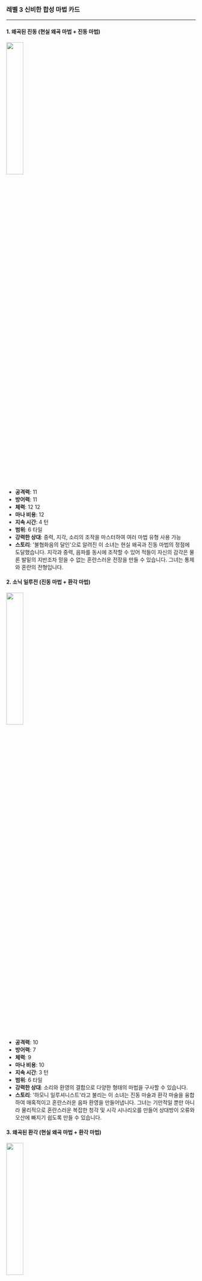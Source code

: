 ### 레벨 3 신비한 합성 마법 카드

---

#### 1. 왜곡된 진동 (현실 왜곡 마법 + 진동 마법)
  <img src="./Harbinger of the Cosmos.png" width="30%"></img>

- **공격력**: 11
- **방어력**: 11
- **체력**: 12 12
- **마나 비용**: 12
- **지속 시간**: 4 턴
- **범위**: 6 타일
- **강력한 상대**: 중력, 지각, 소리의 조작을 마스터하여 여러 마법 유형 사용 가능
- **스토리**: '불협화음의 달인'으로 알려진 이 소녀는 현실 왜곡과 진동 마법의 정점에 도달했습니다. 지각과 중력, 음파를 동시에 조작할 수 있어 적들이 자신의 감각은 물론 발밑의 지반조차 믿을 수 없는 혼란스러운 전장을 만들 수 있습니다. 그녀는 통제와 혼란의 전형입니다.

#### 2. 소닉 일루전 (진동 마법 + 환각 마법)
  <img src="./Harbinger of the Cosmos.png" width="30%"></img>

- **공격력**: 10
- **방어력**: 7
- **체력**: 9
- **마나 비용**: 10
- **지속 시간**: 3 턴
- **범위**: 6 타일
- **강력한 상대**: 소리와 환영의 결합으로 다양한 형태의 마법을 구사할 수 있습니다.
- **스토리**: '하모니 일루셔니스트'라고 불리는 이 소녀는 진동 마술과 환각 마술을 융합하여 매혹적이고 혼란스러운 음파 환영을 만들어냅니다. 그녀는 기만적일 뿐만 아니라 물리적으로 혼란스러운 복잡한 청각 및 시각 시나리오를 만들어 상대방이 오류와 오산에 빠지기 쉽도록 만들 수 있습니다.

#### 3. 왜곡된 환각 (현실 왜곡 마법 + 환각 마법)
  <img src="./Harbinger of the Cosmos.png" width="30%"></img>

- **공격력**: 12
- **방어력**: 9
- **체력**: 10
- **마나 비용**: 11
- **지속 시간**: 4 턴
- **범위**: 5 타일
- **강력한 상대**: 현실을 바꾸고 환각을 만들어내는 다양한 종류의 마법을 사용할 수 있습니다.
- **스토리**: '드림쉐이퍼'로 알려진 이 소녀는 현실 왜곡 마법과 환각 마법의 정점에 있는 마법사입니다. 그녀는 왜곡된 지각과 실제 감각적 환상을 결합한 초현실적인 경험을 만들어내어 진실과 거짓을 구분하는 것을 거의 불가능하게 만듭니다. 이 정도의 숙련도로 전장을 꿈속 같은 공간으로 바꿔버리고 자신이 최고로 군림합니다.

---

3레벨 미스틱 마법 카드는 미스틱 카테고리에서 가장 진보되고 복잡한 마법 능력을 제공합니다. 이 마녀들은 레벨 2의 한계를 뛰어넘어 현실의 여러 차원을 동시에 조작하는 기술을 마스터했습니다. 타의 추종을 불허하는 적응력과 예측 불가능한 능력으로 마법 분쟁에 복잡성과 전략을 더합니다.